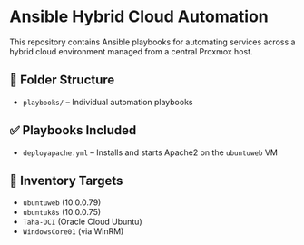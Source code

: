 # Ansible Hybrid Cloud Automation

This repository contains Ansible playbooks for automating services across a hybrid cloud environment managed from a central Proxmox host.

## 📁 Folder Structure

- `playbooks/` – Individual automation playbooks

## ✅ Playbooks Included

- `deployapache.yml` – Installs and starts Apache2 on the `ubuntuweb` VM

## 🔧 Inventory Targets

- `ubuntuweb` (10.0.0.79)
- `ubuntuk8s` (10.0.0.75)
- `Taha-OCI` (Oracle Cloud Ubuntu)
- `WindowsCore01` (via WinRM)
